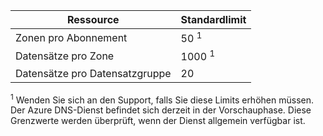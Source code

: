 
| Ressource | Standardlimit 
--- | ---
| Zonen pro Abonnement | 50 <sup>1</sup>
| Datensätze pro Zone| 1000 <sup>1</sup>
| Datensätze pro Datensatzgruppe| 20

<sup>1</sup> Wenden Sie sich an den Support, falls Sie diese Limits erhöhen müssen. Der Azure DNS-Dienst befindet sich derzeit in der Vorschauphase. Diese Grenzwerte werden überprüft, wenn der Dienst allgemein verfügbar ist.

<!---HONumber=Nov15_HO1-->